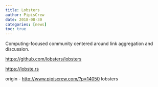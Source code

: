 ```yaml
---
title: Lobsters
author: PipisCrew
date: 2018-08-30
categories: [news]
toc: true
---
```


Computing-focused community centered around link aggregation and discussion.

https://github.com/lobsters/lobsters

https://lobste.rs

origin - http://www.pipiscrew.com/?p=14050 lobsters